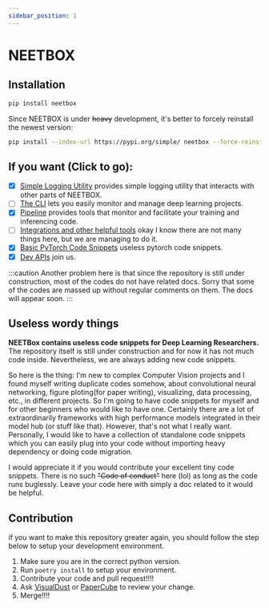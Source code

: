 ```yaml
---
sidebar_position: 1
---
```


# NEETBOX

## Installation

```bash
pip install neetbox
```

Since NEETBOX is under ~~heavy~~ development, it's better to forcely reinstall the newest version:

```bash
pip install --index-url https://pypi.org/simple/ neetbox --force-reinstall --no-deps
```

## If you want (Click to go):

- [x] [Simple Logging Utility](/docs/guide/logging/) provides simple logging utility that interacts with other parts of NEETBOX.
- [ ] [The CLI](/docs/guide/neetcli/) lets you easily monitor and manage deep learning projects.
- [x] [Pipeline](/docs/guide/pipeline/) provides tools that monitor and facilitate your training and inferencing code.
- [ ] [Integrations and other helpful tools](/docs/guide/integrations/) okay I know there are not many things here, but we are managing to do it.
- [x] [Basic PyTorch Code Snippets](/docs/guide/torch-snippets/) useless pytorch code snippets.
- [x] [Dev APIs](/docs/develop/) join us.

:::caution
Another problem here is that since the repository is still under construction, most of the codes do not have related docs. Sorry that some of the codes are massed up without regular comments on them. The docs will appear soon. 
:::

## Useless wordy things

__NEETBox contains useless code snippets for Deep Learning Researchers.__ The repository itself is still under construction and for now it has not much code inside. Nevertheless, we are always adding new code snippets. 

So here is the thing: I'm new to complex Computer Vision projects and I found myself writing duplicate codes somehow, about convolutional neural networking, figure ploting(for paper writing), visualizing, data processing, etc., in different projects. So I'm going to have code snippets for myself and for other beginners who would like to have one. Certainly there are a lot of extraordinarily frameworks with high performance models integrated in their model hub (or stuff like that). However, that's not what I really want. Personally, I would like to have a collection of standalone code snippets which you can easily plug into your code without importing heavy dependency or doing code migration.


I would appreciate it if you would contribute your excellent tiny code snippets. There is no such ~~"Code of conduct"~~ here (lol) as long as the code runs buglessly. Leave your code here with simply a doc related to it would be helpful.

## Contribution

if you want to make this repository greater again, you should follow the step below to setup your development environment.

1. Make sure you are in the correct python version.
2. Run `poetry install` to setup your environment.
3. Contribute your code and pull request!!!!
4. Ask [VisualDust](mailto://gavin@gong.host) or [PaperCube](mailto://imzhy@hotmail.com) to review your change.
5. Merge!!!!
